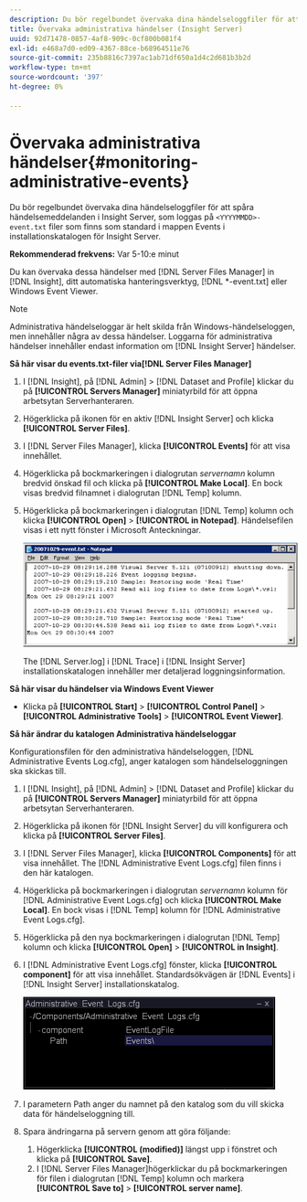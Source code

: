 ```yaml
---
description: Du bör regelbundet övervaka dina händelseloggfiler för att spåra händelsemeddelanden i Insight Server, som loggas på <yyyymmdd>-event.txt-filer som finns som standard i mappen Events i installationskatalogen för Insight Server.
title: Övervaka administrativa händelser (Insight Server)
uuid: 92d71478-0857-4af8-909c-0cf800b081f4
exl-id: e468a7d0-ed09-4367-88ce-b68964511e76
source-git-commit: 235b8816c7397ac1ab71df650a1d4c2d681b3b2d
workflow-type: tm+mt
source-wordcount: '397'
ht-degree: 0%

---
```


# Övervaka administrativa händelser{#monitoring-administrative-events}

Du bör regelbundet övervaka dina händelseloggfiler för att spåra händelsemeddelanden i Insight Server, som loggas på `<YYYYMMDD>-event.txt` filer som finns som standard i mappen Events i installationskatalogen för Insight Server.

**Rekommenderad frekvens:** Var 5-10:e minut

Du kan övervaka dessa händelser med [!DNL Server Files Manager] in [!DNL Insight], ditt automatiska hanteringsverktyg, [!DNL *-event.txt] eller Windows Event Viewer.

>[!NOTE]
>
>Administrativa händelseloggar är helt skilda från Windows-händelseloggen, men innehåller några av dessa händelser. Loggarna för administrativa händelser innehåller endast information om [!DNL Insight Server] händelser.

**Så här visar du events.txt-filer via[!DNL Server Files Manager]**

1. I [!DNL Insight], på [!DNL Admin] > [!DNL Dataset and Profile] klickar du på **[!UICONTROL Servers Manager]** miniatyrbild för att öppna arbetsytan Serverhanteraren.
1. Högerklicka på ikonen för en aktiv [!DNL Insight Server] och klicka **[!UICONTROL Server Files]**.
1. I [!DNL Server Files Manager], klicka **[!UICONTROL Events]** för att visa innehållet.
1. Högerklicka på bockmarkeringen i dialogrutan *servernamn* kolumn bredvid önskad fil och klicka på **[!UICONTROL Make Local]**. En bock visas bredvid filnamnet i dialogrutan [!DNL Temp] kolumn.
1. Högerklicka på bockmarkeringen i dialogrutan [!DNL Temp] kolumn och klicka **[!UICONTROL Open]** > **[!UICONTROL in Notepad]**. Händelsefilen visas i ett nytt fönster i Microsoft Anteckningar.

   ![Steginformation](assets/vis_FileManager_eventfile.png)

   The [!DNL Server.log] i [!DNL Trace] i [!DNL Insight Server] installationskatalogen innehåller mer detaljerad loggningsinformation.

**Så här visar du händelser via Windows Event Viewer**

* Klicka på **[!UICONTROL Start]** > **[!UICONTROL Control Panel]** > **[!UICONTROL Administrative Tools]** > **[!UICONTROL Event Viewer]**.

**Så här ändrar du katalogen Administrativa händelseloggar**

Konfigurationsfilen för den administrativa händelseloggen, [!DNL Administrative Events Log.cfg], anger katalogen som händelseloggningen ska skickas till.

1. I [!DNL Insight], på [!DNL Admin] > [!DNL Dataset and Profile] klickar du på **[!UICONTROL Servers Manager]** miniatyrbild för att öppna arbetsytan Serverhanteraren.

1. Högerklicka på ikonen för [!DNL Insight Server] du vill konfigurera och klicka på **[!UICONTROL Server Files]**.

1. I [!DNL Server Files Manager], klicka **[!UICONTROL Components]** för att visa innehållet. The [!DNL Administrative Event Logs.cfg] filen finns i den här katalogen.

1. Högerklicka på bockmarkeringen i dialogrutan *servernamn* kolumn för [!DNL Administrative Event Logs.cfg] och klicka **[!UICONTROL Make Local]**. En bock visas i [!DNL Temp] kolumn för [!DNL Administrative Event Logs.cfg].

1. Högerklicka på den nya bockmarkeringen i dialogrutan [!DNL Temp] kolumn och klicka **[!UICONTROL Open]** > **[!UICONTROL in Insight]**.

1. I [!DNL Administrative Event Logs.cfg] fönster, klicka **[!UICONTROL component]** för att visa innehållet. Standardsökvägen är [!DNL Events] i [!DNL Insight Server] installationskatalog.

   ![](assets/cfg_adminevents_examplevalues.png)

1. I parametern Path anger du namnet på den katalog som du vill skicka data för händelseloggning till.
1. Spara ändringarna på servern genom att göra följande:

   1. Högerklicka **[!UICONTROL (modified)]** längst upp i fönstret och klicka på **[!UICONTROL Save]**.
   1. I [!DNL Server Files Manager]högerklickar du på bockmarkeringen för filen i dialogrutan [!DNL Temp] kolumn och markera **[!UICONTROL Save to]** > **[!UICONTROL server name]**.
